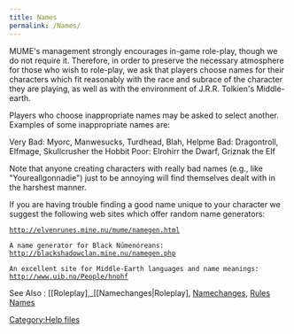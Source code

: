 ```yaml
---
title: Names
permalink: /Names/
---
```


MUME's management strongly encourages in-game role-play, though we do
not require it. Therefore, in order to preserve the necessary atmosphere
for those who wish to role-play, we ask that players choose names for
their characters which fit reasonably with the race and subrace of the
character they are playing, as well as with the environment of J.R.R.
Tolkien's Middle-earth.

Players who choose inappropriate names may be asked to select another.
Examples of some inappropriate names are:

Very Bad: Myorc, Manwesucks, Turdhead, Blah, Helpme Bad: Dragontroll,
Elfmage, Skullcrusher the Hobbit Poor: Elrohirr the Dwarf, Griznak the
Elf

Note that anyone creating characters with really bad names (e.g., like
"Youreallgonnadie") just to be annoying will find themselves dealt with
in the harshest manner.

If you are having trouble finding a good name unique to your character
we suggest the following web sites which offer random name generators:

[`http://elvenrunes.mine.nu/mume/namegen.html`](http://elvenrunes.mine.nu/mume/namegen.html)

`A name generator for Black Númenóreans:`
[`http://blackshadowclan.mine.nu/namegen.php`](http://blackshadowclan.mine.nu/namegen.php)

`An excellent site for Middle-Earth languages and name meanings:`
[`http://www.uib.no/People/hnohf`](http://www.uib.no/People/hnohf)

See Also : \[\[Roleplay\],_\[\[Namechanges\|Roleplay\],
[Namechanges](Namechanges "wikilink"), [Rules
Names](Rules_Names "wikilink")

[Category:Help files](Category:Help_files "wikilink")